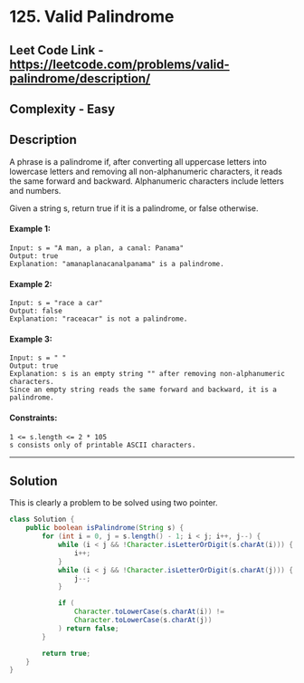 # 125. Valid Palindrome

## Leet Code Link - https://leetcode.com/problems/valid-palindrome/description/

## Complexity - Easy

## Description
A phrase is a palindrome if, after converting all uppercase letters into lowercase letters and removing all non-alphanumeric characters, it reads the same forward and backward. Alphanumeric characters include letters and numbers.

Given a string s, return true if it is a palindrome, or false otherwise.

#### Example 1:
```plaintext
Input: s = "A man, a plan, a canal: Panama"
Output: true
Explanation: "amanaplanacanalpanama" is a palindrome.
```

#### Example 2:
```plaintext
Input: s = "race a car"
Output: false
Explanation: "raceacar" is not a palindrome.
```

#### Example 3:
```plaintext
Input: s = " "
Output: true
Explanation: s is an empty string "" after removing non-alphanumeric characters.
Since an empty string reads the same forward and backward, it is a palindrome.
```
#### Constraints:
```plaintext
1 <= s.length <= 2 * 105
s consists only of printable ASCII characters.
```
---
## Solution
This is clearly a problem to be solved using two pointer.
```java
class Solution {
    public boolean isPalindrome(String s) {
        for (int i = 0, j = s.length() - 1; i < j; i++, j--) {
            while (i < j && !Character.isLetterOrDigit(s.charAt(i))) {
                i++;
            }
            while (i < j && !Character.isLetterOrDigit(s.charAt(j))) {
                j--;
            }

            if (
                Character.toLowerCase(s.charAt(i)) !=
                Character.toLowerCase(s.charAt(j))
            ) return false;
        }

        return true;
    }
}
```
